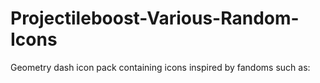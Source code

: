 # Projectileboost-Various-Random-Icons
Geometry dash icon pack containing icons inspired by fandoms such as:
